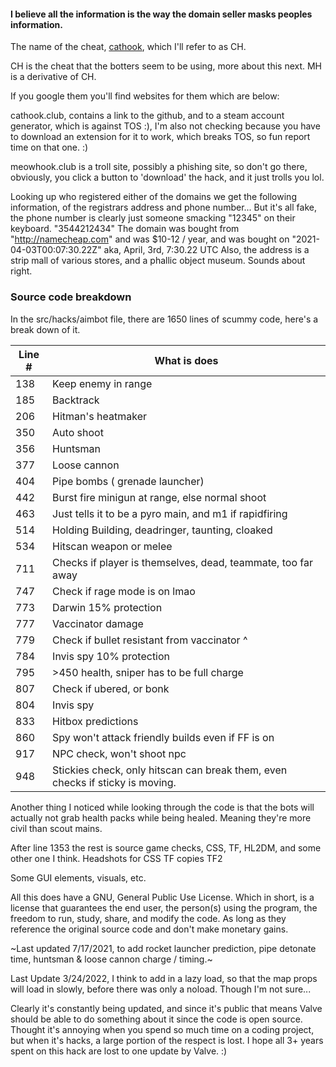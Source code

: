 #### I believe all the information is the way the domain seller masks peoples information.

The name of the cheat, [cathook](https://github.com/nullworks/cathook), which I'll refer to as CH.

CH is the cheat that the botters seem to be using, more about this next.
MH is a derivative of CH.

If you google them you'll find websites for them which are below:

cathook.club, contains a link to the github, and to a steam account generator, which is against TOS :), I'm also not checking because you have to download an extension for it to work, which breaks TOS, so fun report time on that one. :)

meowhook.club is a troll site, possibly a phishing site, so don't go there, obviously, you click a button to 'download' the hack, and it just trolls you lol.

Looking up who registered either of the domains we get the following information, of the registrars address and phone number... But it's all fake, the phone number is clearly just someone smacking "12345" on their keyboard. "3544212434"
The domain was bought from "http://namecheap.com" and was $10-12 / year, and was bought on "2021-04-03T00:07:30.22Z" aka, April, 3rd, 7:30.22 UTC
Also, the address is a strip mall of various stores, and a phallic object museum. Sounds about right.

### Source code breakdown

In the src/hacks/aimbot file, there are 1650 lines of scummy code, here's a break down of it.

 Line # | What is does
----- | -----
138 | Keep enemy in range
185 | Backtrack
206 | Hitman's heatmaker
350 | Auto shoot
356 | Huntsman
377 | Loose cannon
404 | Pipe bombs ( grenade launcher)
442 | Burst fire minigun at range, else normal shoot
463 | Just tells it to be a pyro main, and m1 if rapidfiring
514 | Holding Building, deadringer, taunting, cloaked
534 | Hitscan weapon or melee
711 | Checks if player is themselves, dead, teammate, too far away
747 | Check if rage mode is on lmao
773 | Darwin 15% protection
777 | Vaccinator damage
779 | Check if bullet resistant from vaccinator ^
784 | Invis spy 10% protection
795 | >450 health, sniper has to be full charge
807 | Check if ubered, or bonk
804 | Invis spy
833 | Hitbox predictions
860 | Spy won't attack friendly builds even if FF is on
917 | NPC check, won't shoot npc
948 | Stickies check, only hitscan can break them, even checks if sticky is moving.

Another thing I noticed while looking through the code is that the bots will actually not grab health packs while being healed. Meaning they're more civil than scout mains.

After line 1353 the rest is source game checks, CSS, TF, HL2DM, and some other one I think. 
Headshots for CSS
TF copies TF2

Some GUI elements, visuals, etc.


All this does have a GNU, General Public Use License. Which in short, is a license that guarantees the end user, the person(s) using the program, the freedom to run, study, share, and modify the code. As long as they reference the original source code and don't make monetary gains.


~Last updated 7/17/2021, to add rocket launcher prediction, pipe detonate time, huntsman & loose cannon charge / timing.~

Last Update 3/24/2022, I think to add in a lazy load, so that the map props will load in slowly, before there was only a noload. Though I'm not sure...

Clearly it's constantly being updated, and since it's public that means Valve should be able to do something about it since the code is open source. Thought it's annoying when you spend so much time on a coding project, but when it's hacks, a large portion of the respect is lost. I hope all 3+ years spent on this hack are lost to one update by Valve. :)